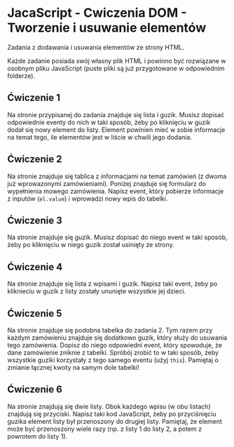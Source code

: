 # JacaScript - Cwiczenia DOM - Tworzenie i usuwanie elementów

Zadania z dodawania i usuwania elementów ze strony HTML.

Każde zadanie posiada swój własny plik HTML i powinno być rozwiązane w osobnym pliku JavaScript (puste pliki są już przygotowane w odpowiednim folderze).

## Ćwiczenie 1
Na stronie przypisanej do zadania znajduje się lista i guzik. Musisz dopisać odpowiednie eventy do nich w taki sposób, żeby po kliknięciu w guzik dodał się nowy element do listy. Element powinien mieć w sobie informacje na temat tego, ile elementów jest w liście w chwili jego dodania.

## Ćwiczenie 2
Na stronie znajduje się tablica z informacjami na temat zamówień (z dwoma już wprowazonymi zamówieniami).
Poniżej znajduje się formularz do wypełnienia mowego zamówienia.
Napisz event, który pobierze informacje z inputów (``` el.value ```) i wprowadzi nowy wpis do tabelki.

## Ćwiczenie 3
Na stronie znajduje się guzik. Musisz dopisać do niego event w taki sposób, żeby po kliknięciu w niego guzik został usinięty ze strony.

## Ćwiczenie 4
Na stronie znajduje się lista z wpisami i guzik. Napisz taki event, żeby po kliknieciu w guzik z listy zostały ununięte wszystkie jej dzieci.

## Ćwiczenie 5
Na stronie znajduje się podobna tabelka do zadania 2. Tym razem przy każdym zamówieniu znajduje się dodatkowo guzik, który służy do usuwania tego zamówienia.
Dopisz do niego odpowiedni event, który spowoduje, że dane zamówienie zniknie z tabelki. Spróbój zrobić to w taki sposób, żeby wszystkie guziki korzystały z tego samego eventu (użyj ```this```).
Pamiętaj o zmianie łącznej kwoty na samym dole tabelki!

## Ćwiczenie 6
Na stronie znajdują się dwie listy. Obok każdego wpisu (w obu listach) znajdują się przyciski. 
Napisz taki kod JavaScript, żeby po przyciśnięciu guzika element listy był przenoszony do drugiej listy.
Pamiętaj, że element może być przenoszony wiele razy (np. z listy 1 do listy 2, a potem z powrotem do listy 1).


